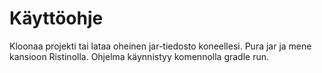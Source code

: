 # Käyttöohje

Kloonaa projekti tai lataa oheinen jar-tiedosto koneellesi. Pura jar ja mene kansioon Ristinolla. Ohjelma käynnistyy komennolla gradle run.